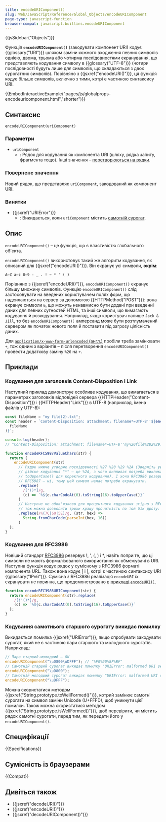 ```yaml
---
title: encodeURIComponent()
slug: Web/JavaScript/Reference/Global_Objects/encodeURIComponent
page-type: javascript-function
browser-compat: javascript.builtins.encodeURIComponent
---
```


{{jsSidebar("Objects")}}

Функція **`encodeURIComponent()`** (закодувати компонент URI) кодує {{glossary("URI")}} шляхом заміни кожного входження певних символів однією, двома, трьома або чотирма послідовностями екранування, що представляють кодування символу в {{glossary("UTF-8")}} (чотири послідовності будуть лише для символів, що складаються з двох сурогатних символів). Порівняно з {{jsxref("encodeURI()")}}, ця функція кодує більше символів, включно з тими, котрі є частиною синтаксису URI.

{{EmbedInteractiveExample("pages/js/globalprops-encodeuricomponent.html","shorter")}}

## Синтаксис

```js-nolint
encodeURIComponent(uriComponent)
```

### Параметри

- `uriComponent`
  - : Рядок для кодування як компонента URI (шляху, рядка запиту, фрагмента тощо). Інші значення – [перетворюються на рядки](/uk/docs/Web/JavaScript/Reference/Global_Objects/String#zvedennia-do-riadka).

### Повернене значення

Новий рядок, що представляє `uriComponent`, закодований як компонент URI.

### Винятки

- {{jsxref("URIError")}}
  - : Викидається, коли `uriComponent` містить [самотній сурогат](/uk/docs/Web/JavaScript/Reference/Global_Objects/String#symvoly-utf-16-kodovi-tochky-unicode-ta-hrafemni-klastery).

## Опис

`encodeURIComponent()` – це функція, що є властивістю глобального об'єкта.

`encodeURIComponent()` використовує такий же алгоритм кодування, як описаний для {{jsxref("encodeURI()")}}. Він екранує усі символи, **окрім**:

```
A–Z a–z 0–9 - _ . ! ~ * ' ( )
```

Порівняно з {{jsxref("encodeURI()")}}, `encodeURIComponent()` екранує більшу множину символів. Функцію `encodeURIComponent()` слід застосовувати на введених користувачем полях форм, що надсилаються на сервер за допомогою {{HTTPMethod("POST")}}: вона екранує символи `&`, що можуть ненавмисно бути додані при введенні даних для певних сутностей HTML, та інші символи, що вимагають кодування й розкодування. Наприклад, якщо користувач напише `Jack & Jill`, то без `encodeURIComponent()` амперсанд може бути розтлумачений сервером як початок нового поля й поставити під загрозу цілісність даних.

Для [`application/x-www-form-urlencoded` (англ.)](https://html.spec.whatwg.org/multipage/form-control-infrastructure.html#application/x-www-form-urlencoded-encoding-algorithm) пробіли треба замінювати `+`, тож одним з варіантів – після перетворення `encodeURIComponent()` провести додаткову заміну `%20` на `+`.

## Приклади

### Кодування для заголовків Content-Disposition і Link

Наступний приклад демонструє особливе кодування, що вимагається в параметрах заголовків відповідей сервера {{HTTPHeader("Content-Disposition")}} і {{HTTPHeader("Link")}} в UTF-8 (наприклад, імена файлів у UTF-8):

```js
const fileName = "my file(2).txt";
const header = `Content-Disposition: attachment; filename*=UTF-8''${encodeRFC5987ValueChars(
  fileName
)}`;

console.log(header);
// "Content-Disposition: attachment; filename*=UTF-8''my%20file%282%29.txt"

function encodeRFC5987ValueChars(str) {
  return (
    encodeURIComponent(str)
      // Рядок нижче утворює послідовності %27 %28 %29 %2A (Зверніть увагу, що
      // дійсне кодування "*" – це %2A, з чого випливає потреба викликати
      // toUpperCase() для коректного кодування). І хоча RFC3986 резервує "!",
      // RFC5987 – ні, тому цей символ немає потреби екранувати.
      .replace(
        /['()*]/g,
        (c) => `%${c.charCodeAt(0).toString(16).toUpperCase()}`
      )
      // Наступне не обов'язково для процентного кодування згідно з RFC5987,
      // тож можна дозволити трохи кращу прочитність по той бік дроту: |`^
      .replace(/%(7C|60|5E)/g, (str, hex) =>
        String.fromCharCode(parseInt(hex, 16))
      )
  );
}
```

### Кодування для RFC3986

Новіший стандарт [RFC3986](https://datatracker.ietf.org/doc/html/rfc3986) резервує !, ', (, ) і \*, навіть попри те, що ці символи не мають формалізованого використання як обмежувачі в URI. Наступна функція кодує рядок у сумісному з RFC3986 форматі компонента URL. Також вона кодує [ і ], котрі є частиною синтаксису URI {{glossary("IPv6")}}. Сумісна з RFC3986 реалізація `encodeURI` їх екранувати не повинна, що продемонстровано в [прикладі `encodeURI()`](/uk/docs/Web/JavaScript/Reference/Global_Objects/encodeURI#koduvannia-dlia-rfc3986).

```js
function encodeRFC3986URIComponent(str) {
  return encodeURIComponent(str).replace(
    /[!'()*]/g,
    (c) => `%${c.charCodeAt(0).toString(16).toUpperCase()}`
  );
}
```

### Кодування самотнього старшого сурогату викидає помилку

Викидається помилка {{jsxref("URIError")}}, якщо спробувати закодувати сурогат, який не є частиною пари старшого та молодшого сурогатів. Наприклад:

```js
// Пара старший-молодший – ОК
encodeURIComponent("\uD800\uDFFF"); // "%F0%90%8F%BF"
// Самотній старший сурогат викидає помилку "URIError: malformed URI sequence"
encodeURIComponent("\uD800");
// Самотній молодший сурогат викидає помилку "URIError: malformed URI sequence"
encodeURIComponent("\uDFFF");
```

Можна скористатися методом {{jsxref("String.prototype.toWellFormed()")}}, котрий замінює самотні сурогати на символ заміни Unicode (U+FFFD), щоб уникнути цієї помилки. Також можна скористатися методом {{jsxref("String.prototype.isWellFormed()")}}, щоб перевірити, чи містить рядок самотні сурогати, перед тим, як передати його у `encodeURIComponent()`.

## Специфікації

{{Specifications}}

## Сумісність із браузерами

{{Compat}}

## Дивіться також

- {{jsxref("decodeURI()")}}
- {{jsxref("encodeURI()")}}
- {{jsxref("decodeURIComponent()")}}
